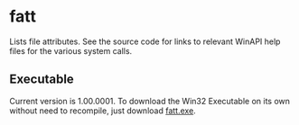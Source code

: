 # fatt
Lists file attributes. See the source code for links to relevant WinAPI help files for the various system calls.
## Executable
Current version is 1.00.0001.  To download the Win32 Executable on its own without need to recompile, just download [fatt.exe](https://github.com/dheadshot/fatt/blob/master/fatt.exe?raw=true).
